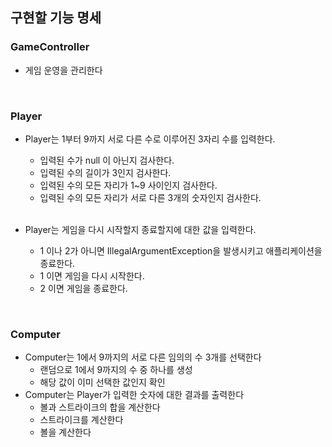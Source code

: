 ## 구현할 기능 명세

### GameController
- 게임 운영을 관리한다

<br/>

 ### Player
- Player는 1부터 9까지 서로 다른 수로 이루어진 3자리 수를 입력한다.
   - 입력된 수가 null 이 아닌지 검사한다.
   - 입력된 수의 길이가 3인지 검사한다.
   - 입력된 수의 모든 자리가 1~9 사이인지 검사한다.
   - 입력된 수의 모든 자리가 서로 다른 3개의 숫자인지 검사한다.

   <br/>

- Player는 게임을 다시 시작할지 종료할지에 대한 값을 입력한다.
  - 1 이나 2가 아니면 IllegalArgumentException을 발생시키고 애플리케이션을 종료한다.
  - 1 이면 게임을 다시 시작한다.
  - 2 이면 게임을 종료한다.
  
<br/>

### Computer
- Computer는 1에서 9까지의 서로 다른 임의의 수 3개를 선택한다
  - 랜덤으로 1에서 9까지의 수 중 하나를 생성
  - 해당 값이 이미 선택한 값인지 확인
- Computer는 Player가 입력한 숫자에 대한 결과를 출력한다
  - 볼과 스트라이크의 합을 계산한다
  - 스트라이크를 계산한다
  - 볼을 계산한다
